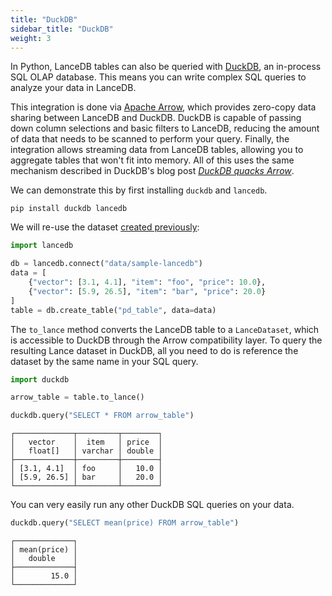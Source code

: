 ```yaml
---
title: "DuckDB"
sidebar_title: "DuckDB"
weight: 3
---
```


In Python, LanceDB tables can also be queried with [DuckDB](https://duckdb.org/), an in-process SQL OLAP database. This means you can write complex SQL queries to analyze your data in LanceDB.

This integration is done via [Apache Arrow](https://duckdb.org/docs/guides/python/sql_on_arrow), which provides zero-copy data sharing between LanceDB and DuckDB. DuckDB is capable of passing down column selections and basic filters to LanceDB, reducing the amount of data that needs to be scanned to perform your query. Finally, the integration allows streaming data from LanceDB tables, allowing you to aggregate tables that won't fit into memory. All of this uses the same mechanism described in DuckDB's blog post *[DuckDB quacks Arrow](https://duckdb.org/2021/12/03/duck-arrow.html)*.


We can demonstrate this by first installing `duckdb` and `lancedb`.

```shell
pip install duckdb lancedb
```

We will re-use the dataset [created previously](/docs/integrations/platforms/pandas_and_pyarrow/):

```python
import lancedb

db = lancedb.connect("data/sample-lancedb")
data = [
    {"vector": [3.1, 4.1], "item": "foo", "price": 10.0},
    {"vector": [5.9, 26.5], "item": "bar", "price": 20.0}
]
table = db.create_table("pd_table", data=data)
```

The `to_lance` method converts the LanceDB table to a `LanceDataset`, which is accessible to DuckDB through the Arrow compatibility layer.
To query the resulting Lance dataset in DuckDB, all you need to do is reference the dataset by the same name in your SQL query.

```python
import duckdb

arrow_table = table.to_lance()

duckdb.query("SELECT * FROM arrow_table")
```

```
┌─────────────┬─────────┬────────┐
│   vector    │  item   │ price  │
│   float[]   │ varchar │ double │
├─────────────┼─────────┼────────┤
│ [3.1, 4.1]  │ foo     │   10.0 │
│ [5.9, 26.5] │ bar     │   20.0 │
└─────────────┴─────────┴────────┘
```

You can very easily run any other DuckDB SQL queries on your data.

```py
duckdb.query("SELECT mean(price) FROM arrow_table")
```

```
┌─────────────┐
│ mean(price) │
│   double    │
├─────────────┤
│        15.0 │
└─────────────┘
```